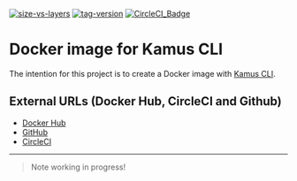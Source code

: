 [![size-vs-layers](https://images.microbadger.com/badges/image/lozanomatheus/docker_kamus_cli:0.2.7-7.svg)](https://microbadger.com/images/lozanomatheus/docker_kamus_cli:0.2.7-7 "Size vs Layers")
[![tag-version](https://images.microbadger.com/badges/version/lozanomatheus/docker_kamus_cli:0.2.7-7.svg)](https://microbadger.com/images/lozanomatheus/docker_kamus_cli:0.2.7-7 "Tag Version")
[![CircleCI_Badge](https://img.shields.io/circleci/build/github/LozanoMatheus/docker_kamus_cli/master.svg?style=plastic)](https://circleci.com/gh/LozanoMatheus/docker_kamus_cli/tree/master)

# Docker image for Kamus CLI

The intention for this project is to create a Docker image with [Kamus CLI](https://github.com/Soluto/kamus).

## External URLs (Docker Hub, CircleCI and Github)

* [Docker Hub](https://hub.docker.com/r/lozanomatheus/kamus_cli)
* [GitHub](https://github.com/LozanoMatheus/docker_kamus_cli)
* [CircleCI](https://circleci.com/gh/LozanoMatheus/docker_kamus_cli)

---

> Note working in progress!
